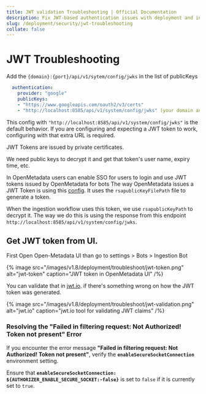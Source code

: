 ```yaml
---
title: JWT validation Troubleshooting | Official Documentation
description: Fix JWT-based authentication issues with deployment and ingestion by adjusting token validation and decoding settings.
slug: /deployment/security/jwt-troubleshooting
collate: false
---
```

# JWT Troubleshooting

Add the `{domain}:{port}/api/v1/sytem/config/jwks` in the list of publicKeys

```yaml
  authentication:
    provider: "google"
    publicKeys:
    - "https://www.googleapis.com/oauth2/v3/certs"
    - "http://localhost:8585/api/v1/system/config/jwks" (your domain and port)
```

This config with `"http://localhost:8585/api/v1/system/config/jwks"` is the default behavior. If you are configuring and expecting a JWT token to work, configuring with that extra URL is required.

JWT Tokens are issued by private certificates.

We need public keys to decrypt it and get that token's user name, expiry time, etc.

In OpenMetadata users can enable SSO for users to login and use JWT tokens issued by OpenMetadata for bots
The way OpenMetadata issues a JWT Token is using this [config](https://github.com/open-metadata/OpenMetadata/blob/main/conf/openmetadata.yaml#L155). It uses the `rsapublicKeyFilePath` file to generate a token.

When the ingestion workflow uses this token, we use `rsapublicKeyPath` to decrypt it. The way we do this is using the response from this endpoint `http://localhost:8585/api/v1/system/config/jwks`.


## Get JWT token from UI.

First Open Open-Metadata UI than go to settings > Bots > Ingestion Bot

{% image
  src="/images/v1.8/deployment/troubleshoot/jwt-token.png"
  alt="jwt-token"
  caption="JWT token in OpenMetadata UI"
 /%}

You can validate that in [jwt.io](https://jwt.io/). if there's something wrong on how the JWT token was generated.


{% image
  src="/images/v1.8/deployment/troubleshoot/jwt-validation.png"
  alt="jwt.io"
  caption="jwt.io tool for validating JWT claims"
 /%}

### Resolving the "Failed in filtering request: Not Authorized! Token not present" Error

If you encounter the error message **"Failed in filtering request: Not Authorized! Token not present"**, verify the **`enableSecureSocketConnection`** environment setting.

Ensure that **`enableSecureSocketConnection: ${AUTHORIZER_ENABLE_SECURE_SOCKET:-false}`** is set to `false` if it is currently set to `true`.
